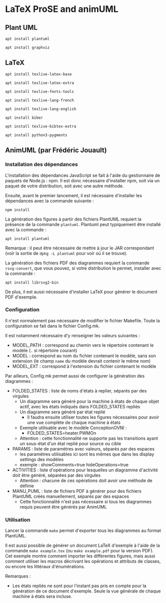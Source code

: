 # LaTeX ProSE and animUML

## Plant UML
`apt install plantuml`

`apt install graphviz`

## LaTeX
`apt install texlive-latex-base`

`apt install texlive-latex-extra`

`apt install texlive-fonts-tools`

`apt install texlive-lang-french`

`apt install texlive-lang-english`

`apt install biber`

`apt install texlive-bibtex-extra`

`apt install python3-pygments`

## AnimUML (par Frédéric Jouault)

### Installation des dépendances

L'installation des dépendances JavaScript se fait à l'aide du gestionnaire de paquets de Node.js : npm.
Il est donc nécessaire d'installer npm, soit via un paquet de votre distribution, soit avec une autre méthode.

Ensuite, avant le premier lancement, il est nécessaire d'installer les dépendances avec la commande suivante :

`npm install`

La génération des figures à partir des fichiers PlantUML requiert la présence de la commande `plantuml`.
Plantuml peut typiquement être installé avec la commande :

`apt install plantuml`

Remarque : il peut être nécessaire de mettre à jour le JAR correspondant (voir la sortie de `dpkg -L plantuml` pour voir où il se trouve).

La génération des fichiers PDF des diagrammes requiert la commande `rsvg-convert`, que vous pouvez, si votre distribution le permet, installer avec la commande :

`apt install librsvg2-bin`

De plus, il est aussi nécessaire d'installer LaTeX pour générer le document PDF d'exemple.

### Configuration

Il n'est normalement pas nécessaire de modifier le fichier Makefile.
Toute la configuration se fait dans le fichier Config.mk.

Il est notamment nécessaire d'y renseigner les valeurs suivantes :
* MODEL_PATH : correspond au chemin vers le répertoire contenant le modèle (`.` si répertoire courant)
* MODEL : correspond au nom du fichier contenant le modèle, sans son extension (le champ `name` du modèle devrait contenir le même nom)
* MODEL_EXT : correspond à l'extension du fichier contenant le modèle

Par ailleurs, Config.mk permet aussi de configurer la génération des diagrammes :
* FOLDED_STATES : liste de noms d'états à replier, séparés par des virgules
	* Un diagramme sera généré pour la machine à états de chaque objet actif, avec les états indiqués dans FOLDED_STATES repliés
	* Un diagramme sera généré par état replié
		* Il faudra ensuite utiliser toutes les figures nécessaires pour avoir une vue complète de chaque machine à états
	* Exemple utilisable avec le modèle ConceptionOVNI :
		* FOLDED_STATES=heater.PWMOn
	* Attention : cette fonctionnalité ne supporte pas les transitions ayant un sous-état d'un état replié pour source ou cible
* PARAMS : liste de paramètres avec valeurs, séparés par des espaces
	* les paramètres utilisables ici sont les mêmes que dans les display settings des modèles
	* exemple : showComments=true hideOperations=true
* ACTIVITIES : liste d'opérations pour lesquelles un diagramme d'activité doit être généré, séparées par des virgules
	* Attention : chacune de ces opérations doit avoir une méthode de définie
* MANU_PUML : liste de fichiers PDF à générer pour des fichiers PlantUML créés manuellement, séparés par des espaces
	* Cette fonctionnalité n'est pas nécessaire si tous les diagrammes requis peuvent être générés par AnimUML

### Utilisation

Lancer la commande `make` permet d'exporter tous les diagrammes au format PlantUML.

Il est aussi possible de générer un document LaTeX d'exemple à l'aide de la commande `make example.tex` (ou `make example.pdf` pour la version PDF).
Cet exemple montre comment importer les différentes figures, mais aussi comment utiliser les macros décrivant les opérations et attributs de classes, ou encore les littéraux d'énumérations.

Remarques :
* Les états repliés ne sont pour l'instant pas pris en compte pour la génération de ce document d'exemple. Seule la vue générale de chaque machine à états sera incluse.

